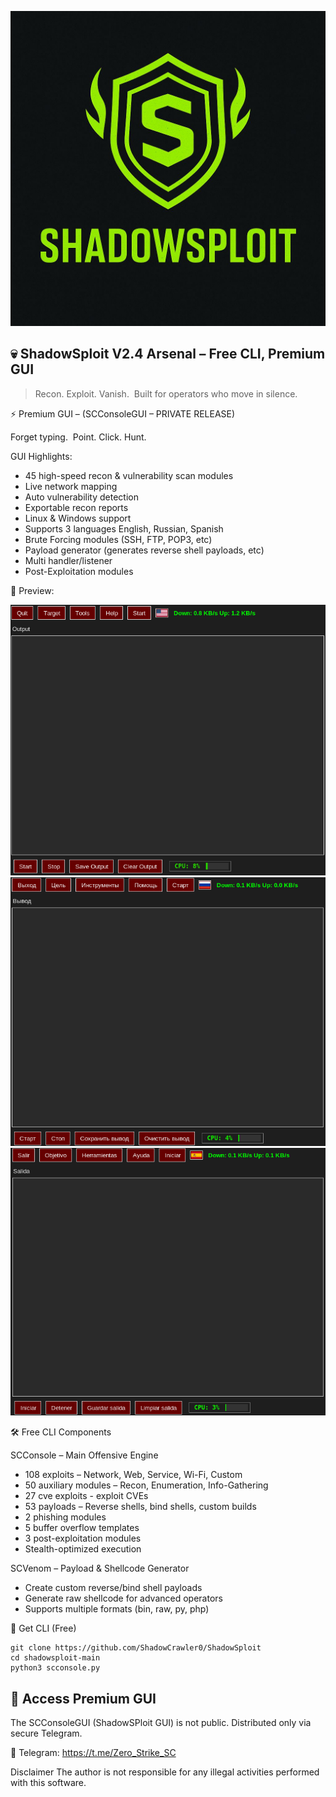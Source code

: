 ![ShadowSploit Icon](/images/shadowsploit_icon.jpg)

💀 ShadowSploit V2.4 Arsenal – Free CLI, Premium GUI
-

> Recon. Exploit. Vanish.  
> Built for operators who move in silence.


⚡ Premium GUI – (SCConsoleGUI – PRIVATE RELEASE)

Forget typing.  
Point. Click. Hunt.

GUI Highlights:

- 45 high-speed recon & vulnerability scan modules
- Live network mapping
- Auto vulnerability detection
- Exportable recon reports
- Linux & Windows support
- Supports 3 languages English, Russian, Spanish
- Brute Forcing modules (SSH, FTP, POP3, etc)
- Payload generator (generates reverse shell payloads, etc)
- Multi handler/listener
- Post-Exploitation modules

📸 Preview:

![ShadowSploit_menu](/images/shadowsploit_menu.png)
![ShadowSploit_russian_menu](/images/shadowsploit_russian_menu.png)
![ShadowSploit_spanish_menu](/images/shadowsploit_spanish_menu.png)

🛠 Free CLI Components

SCConsole – Main Offensive Engine

- 108 exploits – Network, Web, Service, Wi-Fi, Custom  
- 50 auxiliary modules – Recon, Enumeration, Info-Gathering
- 27 cve exploits - exploit CVEs  
- 53 payloads – Reverse shells, bind shells, custom builds  
- 2 phishing modules
- 5 buffer overflow templates
- 3 post-exploitation modules  
- Stealth-optimized execution

SCVenom – Payload & Shellcode Generator

- Create custom reverse/bind shell payloads
- Generate raw shellcode for advanced operators
- Supports multiple formats (bin, raw, py, php)

🚀 Get CLI (Free)

```
git clone https://github.com/ShadowCrawler0/ShadowSploit
cd shadowsploit-main
python3 scconsole.py
```

💎 Access Premium GUI
-

The SCConsoleGUI (ShadowSPloit GUI) is not public.
Distributed only via secure Telegram.

📩 Telegram: https://t.me/Zero_Strike_SC

Disclaimer
The author is not responsible for any illegal activities performed with this software.
